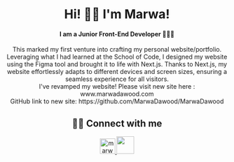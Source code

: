 <div align="center">

<h1 align="center">    Hi! 👋🏼   I'm Marwa!  </h1>
<h4 align="center" >   I am a Junior Front-End Developer 👩🏻‍💻 </h4>

<p align="center" > This marked my first venture into crafting my personal website/portfolio. Leveraging what I had learned at the School of Code, I designed my website using the Figma tool and brought it to life with Next.js. Thanks to Next.js, my website effortlessly adapts to different devices and screen sizes, ensuring a seamless experience for all visitors. 
 <br/> 
I've revamped my website! Please visit new site here : www.marwadawood.com 
<br/>
GitHub link to new site: https://github.com/MarwaDawood/MarwaDawood
</p>
 
 

## 🤝🏼 Connect with me

<div align="center">
  <a href="https://www.linkedin.com/in/marwa-dawood/">
    <img src="https://raw.githubusercontent.com/yushi1007/yushi1007/main/images/linkedin.svg" alt="marwa-dawood | LinkedIn" width="35px" />
  </a>


  <a href="mailto:marwa.dawood@hotmail.com">
    <img src="https://user-images.githubusercontent.com/102393807/209590242-2a31c21e-0f42-4934-b0ac-64bdccb87b7f.png" width="40px" />
  </a>
</div>


</div>
